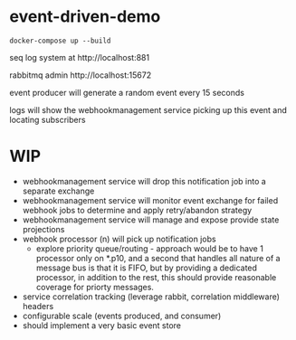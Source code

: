 # event-driven-demo

```
docker-compose up --build
```

seq log system at http://localhost:881

rabbitmq admin http://localhost:15672 

event producer will generate a random event every 15 seconds

logs will show the webhookmanagement service picking up this event and locating subscribers

# WIP

* webhookmanagement service will drop this notification job into a separate exchange
* webhookmanagement service will monitor event exchange for failed webhook jobs to determine and apply retry/abandon strategy
* webhookmanagement service will manage and expose provide state projections
* webhook processor (n) will pick up notification jobs 
  * explore priority queue/routing - approach would be to have 1 processor only on *.p10, and a second that handles all nature of a message bus is that it is FIFO, but by providing a dedicated processor, in addition to the rest, this should provide reasonable coverage for priorty messages.
* service correlation tracking (leverage rabbit, correlation middleware) headers
* configurable scale (events produced, and consumer)
* should implement a very basic event store
